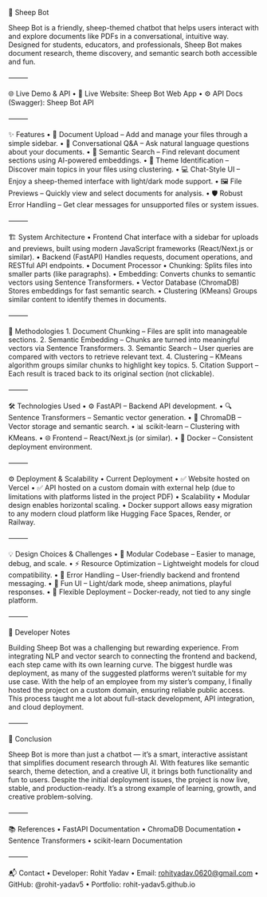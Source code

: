 🐑 Sheep Bot

Sheep Bot is a friendly, sheep-themed chatbot that helps users interact with and explore documents like PDFs in a conversational, intuitive way. Designed for students, educators, and professionals, Sheep Bot makes document research, theme discovery, and semantic search both accessible and fun.

⸻

🌐 Live Demo & API
	•	🔗 Live Website: Sheep Bot Web App
	•	⚙️ API Docs (Swagger): Sheep Bot API

⸻

✨ Features
	•	📁 Document Upload – Add and manage your files through a simple sidebar.
	•	💬 Conversational Q&A – Ask natural language questions about your documents.
	•	🧠 Semantic Search – Find relevant document sections using AI-powered embeddings.
	•	📌 Theme Identification – Discover main topics in your files using clustering.
	•	💻 Chat-Style UI – Enjoy a sheep-themed interface with light/dark mode support.
	•	🖼️ File Previews – Quickly view and select documents for analysis.
	•	🛡️ Robust Error Handling – Get clear messages for unsupported files or system issues.

⸻

🏗️ System Architecture
	•	Frontend
Chat interface with a sidebar for uploads and previews, built using modern JavaScript frameworks (React/Next.js or similar).
	•	Backend (FastAPI)
Handles requests, document operations, and RESTful API endpoints.
	•	Document Processor
	•	Chunking: Splits files into smaller parts (like paragraphs).
	•	Embedding: Converts chunks to semantic vectors using Sentence Transformers.
	•	Vector Database (ChromaDB)
Stores embeddings for fast semantic search.
	•	Clustering (KMeans)
Groups similar content to identify themes in documents.

⸻

🧠 Methodologies
	1.	Document Chunking – Files are split into manageable sections.
	2.	Semantic Embedding – Chunks are turned into meaningful vectors via Sentence Transformers.
	3.	Semantic Search – User queries are compared with vectors to retrieve relevant text.
	4.	Clustering – KMeans algorithm groups similar chunks to highlight key topics.
	5.	Citation Support – Each result is traced back to its original section (not clickable).

⸻

🛠️ Technologies Used
	•	⚙️ FastAPI – Backend API development.
	•	🔍 Sentence Transformers – Semantic vector generation.
	•	🧩 ChromaDB – Vector storage and semantic search.
	•	📊 scikit-learn – Clustering with KMeans.
	•	🌐 Frontend – React/Next.js (or similar).
	•	🐳 Docker – Consistent deployment environment.

⸻

⚙️ Deployment & Scalability
	•	Current Deployment
	•	✅ Website hosted on Vercel
	•	✅ API hosted on a custom domain with external help (due to limitations with platforms listed in the project PDF)
	•	Scalability
	•	Modular design enables horizontal scaling.
	•	Docker support allows easy migration to any modern cloud platform like Hugging Face Spaces, Render, or Railway.

⸻

💡 Design Choices & Challenges
	•	🔄 Modular Codebase – Easier to manage, debug, and scale.
	•	⚡ Resource Optimization – Lightweight models for cloud compatibility.
	•	🧯 Error Handling – User-friendly backend and frontend messaging.
	•	🎨 Fun UI – Light/dark mode, sheep animations, playful responses.
	•	🚀 Flexible Deployment – Docker-ready, not tied to any single platform.

⸻

📝 Developer Notes

Building Sheep Bot was a challenging but rewarding experience. From integrating NLP and vector search to connecting the frontend and backend, each step came with its own learning curve. The biggest hurdle was deployment, as many of the suggested platforms weren’t suitable for my use case. With the help of an employee from my sister’s company, I finally hosted the project on a custom domain, ensuring reliable public access. This process taught me a lot about full-stack development, API integration, and cloud deployment.

⸻

🎯 Conclusion

Sheep Bot is more than just a chatbot — it’s a smart, interactive assistant that simplifies document research through AI. With features like semantic search, theme detection, and a creative UI, it brings both functionality and fun to users. Despite the initial deployment issues, the project is now live, stable, and production-ready. It’s a strong example of learning, growth, and creative problem-solving.

⸻

📚 References
	•	FastAPI Documentation
	•	ChromaDB Documentation
	•	Sentence Transformers
	•	scikit-learn Documentation

⸻

📬 Contact
	•	Developer: Rohit Yadav
	•	Email: rohityadav.0620@gmail.com
	•	GitHub: @rohit-yadav5
	•	Portfolio: rohit-yadav5.github.io
